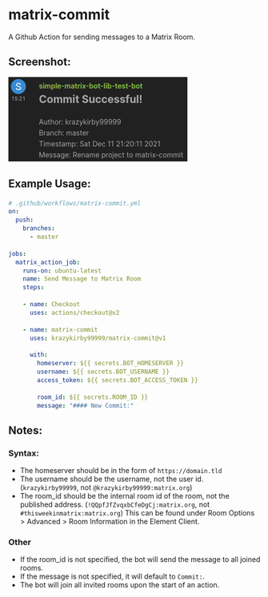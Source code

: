 # matrix-commit
A Github Action for sending messages to a Matrix Room.

## Screenshot:
![Example Image](./example.png)

## Example Usage:
```yaml
# .github/workflows/matrix-commit.yml
on:
  push:
    branches:
      - master

jobs:
  matrix_action_job:
    runs-on: ubuntu-latest
    name: Send Message to Matrix Room
    steps:

    - name: Checkout
      uses: actions/checkout@v2

    - name: matrix-commit
      uses: krazykirby99999/matrix-commit@v1

      with:
        homeserver: ${{ secrets.BOT_HOMESERVER }}
        username: ${{ secrets.BOT_USERNAME }}
        access_token: ${{ secrets.BOT_ACCESS_TOKEN }}

        room_id: ${{ secrets.ROOM_ID }}
        message: "#### New Commit:"

```

## Notes:

### Syntax:
- The homeserver should be in the form of `https://domain.tld`
- The username should be the username, not the user id. (`krazykirby99999`, not `@krazykirby99999:matrix.org`)
- The room_id should be the internal room id of the room, not the published address. (`!QQpfJfZvqxbCfeDgCj:matrix.org`, not `#thisweekinmatrix:matrix.org`) This can be found under Room Options > Advanced > Room Information in the Element Client.

### Other
- If the room_id is not specified, the bot will send the message to all joined rooms.
- If the message is not specified, it will default to `Commit:`.
- The bot will join all invited rooms upon the start of an action.